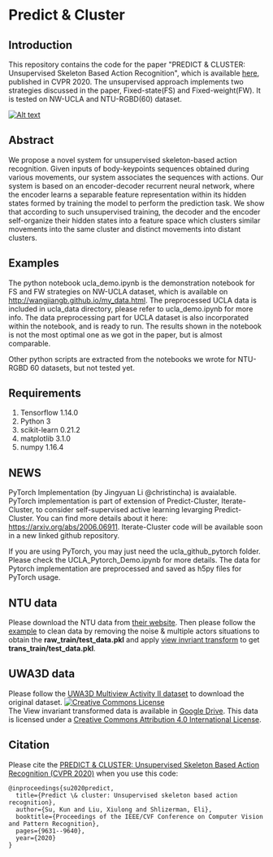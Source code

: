 # Predict & Cluster

## Introduction
This repository contains the code for the paper "PREDICT & CLUSTER: Unsupervised Skeleton Based Action Recognition", which is available [here](https://openaccess.thecvf.com/content_CVPR_2020/html/Su_PREDICT__CLUSTER_Unsupervised_Skeleton_Based_Action_Recognition_CVPR_2020_paper.html), published in CVPR 2020. The unsupervised approach implements two strategies discussed in the paper, Fixed-state(FS) and Fixed-weight(FW). It is tested on NW-UCLA and NTU-RGBD(60) dataset.


[![Alt text](https://img.youtube.com/vi/-dcCFUBRmwE/0.jpg)](https://www.youtube.com/watch?v=-dcCFUBRmwE)

## Abstract
We propose a novel system for unsupervised skeleton-based action recognition. Given inputs of body-keypoints sequences obtained during various movements, 
our system associates the sequences with actions. Our system is based on an encoder-decoder recurrent neural network, where the encoder learns a separable feature 
representation within its hidden states formed by training the model to perform the prediction task. We show that according to such unsupervised training, the decoder 
and the encoder self-organize their hidden states into a feature space which clusters similar movements into the same cluster and distinct movements into distant clusters.

## Examples
The python notebook ucla_demo.ipynb is the demonstration notebook for FS and FW strategies on NW-UCLA dataset, which is available on http://wangjiangb.github.io/my_data.html. The preprocessed UCLA data is included in ucla_data directory, please refer to ucla_demo.ipynb for more info. The data preprocessing part for UCLA dataset is also incorporated within the notebook, and is ready to run. The results shown in the notebook is not the most optimal one as we got in the paper, but is almost comparable.

Other python scripts are extracted from the notebooks we wrote for NTU-RGBD 60 datasets, but not tested yet.

## Requirements
1. Tensorflow 1.14.0
2. Python 3
3. scikit-learn 0.21.2
4. matplotlib 3.1.0
5. numpy 1.16.4

## NEWS
PyTorch Implementation (by Jingyuan Li @christincha) is avaialable. PyTorch implementation is part of extension of Predict-Cluster, Iterate-Cluster, to consider self-supervised active learning levarging Predict-Cluster. You can find more details about it here: https://arxiv.org/abs/2006.06911. Iterate-Cluster code will be  available soon in a new linked github repository.

If you are using PyTorch, you may just need the ucla_github_pytorch folder. Please check the UCLA_Pytorch_Demo.ipynb for more details. The data for Pytorch implementation are preprocessed and saved as h5py files for PyTorch usage.

## NTU data
Please download the NTU data from [their website](https://rose1.ntu.edu.sg/dataset/actionRecognition/). Then please follow the [example](https://github.com/shlizee/Predict-Cluster/blob/master/preprocess/NTU60_preprocess.ipynb) to clean data by removing the noise & multiple actors situations to obtain the **raw_train/test_data.pkl** and apply [view invriant transform](https://github.com/shlizee/Predict-Cluster/blob/master/preprocess/NTU_View_Invariant_Transform.ipynb) to get **trans_train/test_data.pkl**. 

## UWA3D data
Please follow the [UWA3D Multiview Activity II dataset](https://ieee-dataport.org/documents/uwa-3d-multiview-activity-ii-dataset#files) to download the original dataset. <a rel="license" href="http://creativecommons.org/licenses/by/4.0/"><img alt="Creative Commons License" style="border-width:0" src="https://i.creativecommons.org/l/by/4.0/88x31.png" /></a><br />The View invariant transformed data is available in [Google Drive](https://drive.google.com/drive/folders/1_ZeEIBug_Wd5OyWHlxQZACYCOh1dbB12?usp=sharing). This data is licensed under a <a rel="license" href="http://creativecommons.org/licenses/by/4.0/">Creative Commons Attribution 4.0 International License</a>.

## Citation

Please cite the [PREDICT & CLUSTER: Unsupervised Skeleton Based Action Recognition (CVPR 2020)](https://openaccess.thecvf.com/content_CVPR_2020/html/Su_PREDICT__CLUSTER_Unsupervised_Skeleton_Based_Action_Recognition_CVPR_2020_paper.html) when you use this code:
```
@inproceedings{su2020predict,
  title={Predict \& cluster: Unsupervised skeleton based action recognition},
  author={Su, Kun and Liu, Xiulong and Shlizerman, Eli},
  booktitle={Proceedings of the IEEE/CVF Conference on Computer Vision and Pattern Recognition},
  pages={9631--9640},
  year={2020}
}
```
